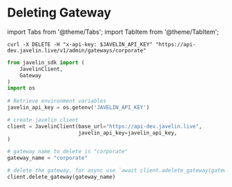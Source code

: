 # Deleting Gateway
import Tabs from '@theme/Tabs';
import TabItem from '@theme/TabItem';

<Tabs>
<TabItem value="shell" label="Using the API:">

```shell
curl -X DELETE -H "x-api-key: $JAVELIN_API_KEY" "https://api-dev.javelin.live/v1/admin/gateways/corporate"  
```

</TabItem>

<TabItem value="py" label="In Python:">

```py
from javelin_sdk import (
    JavelinClient,
    Gateway
)
import os
 
# Retrieve environment variables
javelin_api_key = os.getenv('JAVELIN_API_KEY')

# create javelin client
client = JavelinClient(base_url="https://api-dev.javelin.live",
                       javelin_api_key=javelin_api_key,
)

# gateway name to delete is "corporate"
gateway_name = "corporate"

# delete the gateway, for async use `await client.adelete_gateway(gateway_name)`
client.delete_gateway(gateway_name) 

```

</TabItem>

</Tabs>
